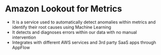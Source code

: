 # Amazon Lookout for Metrics

- It is a service used to automatically detect anomalies within metrics and identify their root causes using Machine Learning
- It detects and diagnoses errors within our data with no manual intervention
- Integrates with different AWS services and 3rd party SaaS apps through AppFlow
